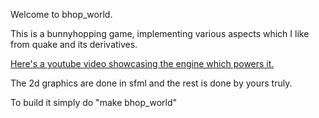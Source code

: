 Welcome to bhop_world.

This is a bunnyhopping game, implementing various aspects which I like from quake and its derivatives.

[Here's a youtube video showcasing the engine which powers it.](https://youtu.be/t-kWDM4dkZM)

The 2d graphics are done in sfml and the rest is done by yours truly.

To build it simply do "make bhop_world"
